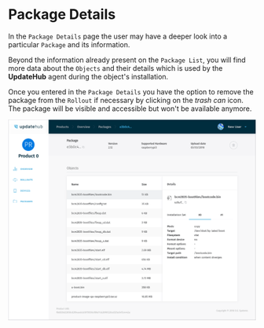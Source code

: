 # Package Details

In the `Package Details` page the user may have a deeper look into a particular `Package` and its information.

Beyond the information already present on the `Package List`, you will find more data about the `Objects` and their details which is used by the **UpdateHub** agent during the object's installation.

Once you entered in the `Package Details` you have the option to remove the package from the `Rollout` if necessary by clicking on the _trash can_ icon. The package will be visible and accessible but won't be available anymore.

![packages details](/../../.gitbook/assets/package.png)
